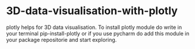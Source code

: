 # 3D-data-visualisation-with-plotly

plotly helps for 3D data visualisation.
To install plotly module do write in your terminal pip-install-plotly
or if you use pycharm do add this module in your package repositorie and start exploring.
